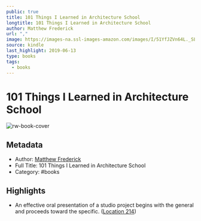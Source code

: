 ```yaml
---
public: true
title: 101 Things I Learned in Architecture School
longtitle: 101 Things I Learned in Architecture School
author: Matthew Frederick
url: ","
image: https://images-na.ssl-images-amazon.com/images/I/51YfJZVn64L._SL200_.jpg
source: kindle
last_highlight: 2019-06-13
type: books
tags:
  - books
---
```

# 101 Things I Learned in Architecture School

![rw-book-cover](https://images-na.ssl-images-amazon.com/images/I/51YfJZVn64L._SL200_.jpg)

## Metadata
- Author: [Matthew Frederick](Matthew%20Frederick.md)
- Full Title: 101 Things I Learned in Architecture School
- Category: #books

## Highlights
- An effective oral presentation of a studio project begins with the general and proceeds toward the specific. ([Location 214](https://readwise.io/to_kindle?action=open&asin=B002CQV4OQ&location=214))
